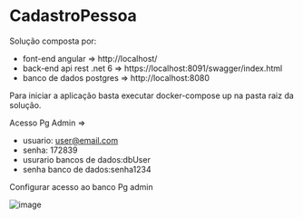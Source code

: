 # CadastroPessoa

Solução composta por:
- font-end angular => http://localhost/
- back-end api rest .net 6 => https://localhost:8091/swagger/index.html
- banco de dados postgres => http://localhost:8080

Para iniciar a aplicação basta executar docker-compose up na pasta raiz da solução.

Acesso Pg Admin => 

  - usuario: user@email.com
  - senha: 172839
  - usurario bancos de dados:dbUser
  - senha banco de dados:senha1234
  
  Configurar acesso ao banco Pg admin
  
  
  ![image](https://user-images.githubusercontent.com/19208899/152759321-ae994e62-cd47-4f5c-8308-cd6e8993fd44.png)
